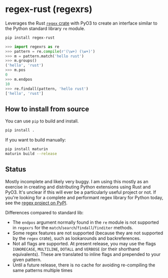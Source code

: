 # regex-rust (regexrs)

Leverages the Rust [`regex` crate](https://crates.io/crates/regex) with PyO3 to create an interface similar to the Python
standard library `re` module.

```bash
pip install regex-rust
```

```python
>>> import regexrs as re
>>> pattern = re.compile(r'(\w+) (\w+)')
>>> m = pattern.match('hello rust')
>>> m.groups()
('hello', 'rust')
>>> m.pos
0
>>> m.endpos
10
>>> re.findall(pattern, 'hello rust')
['hello', 'rust']
```

## How to install from source

You can use `pip` to build and install.

```bash
pip install .
```

If you want to build manually:

```bash
pip install maturin
maturin build --release
```

## Status

Mostly incomplete and likely very buggy. I am using this mostly as an exercise in creating and distributing Python extensions using Rust and PyO3.
It's unclear if this will ever be a particularly useful project or not. If you're looking for a complete and performant
regex library for Python today, see the [regex project on PyPI](https://pypi.org/project/regex/).


Differences compared to standard lib:

- The `endpos` argument normally found in the `re` module is not supported in `regexrs` for the `match`/`search`/`findall`/`finditer` methods.
- Some regex features are not supported (because they are not supported by the `regex` crate), such as lookarounds and backreferences.
- Not all flags are supported. At present release, you may use the flags `IGNORECASE`, `MULTILINE`, `DOTALL` and `VERBOSE` (or their shorthand equivalents). These are translated to inline flags and prepended to your given pattern.
- Until a future release, there is no cache for avoiding re-compiling the same patterns multiple times
